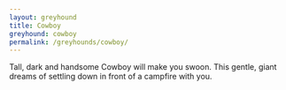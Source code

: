 ```yaml
---
layout: greyhound
title: Cowboy
greyhound: cowboy
permalink: /greyhounds/cowboy/
---
```


Tall, dark and handsome Cowboy will make you swoon.  This gentle, giant dreams of settling down in front of a campfire
with you.
